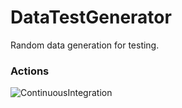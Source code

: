 # DataTestGenerator
Random data generation for testing.

### Actions

![ContinuousIntegration](https://github.com/Nivaes/Nivaes.DataTestGenerator/workflows/ContinuousIntegration/badge.svg)


